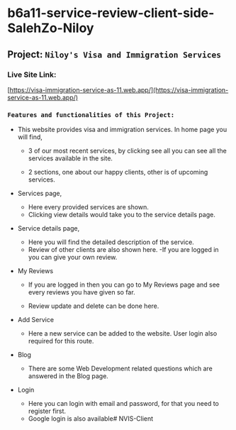 # b6a11-service-review-client-side-SalehZo-Niloy

## Project: `Niloy's Visa and Immigration Services`

### Live Site Link:
[https://visa-immigration-service-as-11.web.app/](https://visa-immigration-service-as-11.web.app/)

### `Features and functionalities of this Project:`
- This website provides visa and immigration services. In home page you will find,

    - 3 of our most recent services, by clicking see all you can see all the services available in the site.

    - 2 sections, one about our happy clients, other is of upcoming services.

- Services page,
     - Here every provided services are shown.
     - Clicking view details would take you to the service details page.

- Service details page,

    - Here you will find the detailed description of the service.
    - Review of other clients are also shown here.
    -If you are logged in you can give your own review.

- My Reviews

    - If you are logged in then you can go to My Reviews page and see every reviews you have given so far.

    - Review update and delete can be done here.
- Add Service

    - Here a new service can be added to the website. User login also required for this route.

- Blog

    - There are some Web Development related questions which are answered in the Blog page. 
- Login

    - Here you can login with email and password, for that you need to register first.
    - Google login is also available# NVIS-Client

